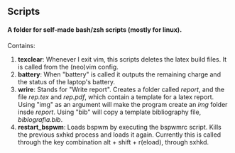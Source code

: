 ## Scripts
#### A folder for self-made bash/zsh scripts (mostly for linux).
Contains:
1. **texclear**: Whenever I exit vim, this scripts deletes the latex build files. It is called from the (neo)vim config.
2. **battery**: When "battery" is called it outputs the remaining charge and the status of the laptop's battery.
3. **wrire**: Stands for "Write report". Creates a folder called *report*, and the file *rep.tex* and *rep.pdf*, which contain a template for a latex report. Using "img" as an argument will make the program create an *img* folder insde *report*. Using "bib" will copy a template bibliography file, *biblografia.bib*.
4. **restart_bspwm**: Loads bspwm by executing the bspwmrc script. Kills the previous sxhkd process and loads it again. Currently this is called through the key combination alt + shift + r(eload), through sxhkd.
